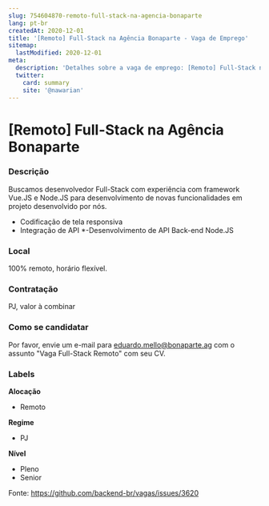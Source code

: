 ```yaml
---
slug: 754604870-remoto-full-stack-na-agencia-bonaparte
lang: pt-br
createdAt: 2020-12-01
title: '[Remoto] Full-Stack na Agência Bonaparte - Vaga de Emprego'
sitemap:
  lastModified: 2020-12-01
meta:
  description: 'Detalhes sobre a vaga de emprego: [Remoto] Full-Stack na Agência Bonaparte'
  twitter:
    card: summary
    site: '@nawarian'
---
```


# [Remoto] Full-Stack na Agência Bonaparte

### Descrição 

Buscamos desenvolvedor Full-Stack com experiência com framework Vue.JS e Node.JS para desenvolvimento de novas funcionalidades em projeto desenvolvido por nós. 

- Codificação de tela responsiva 
- Integração de API
*-Desenvolvimento de API Back-end Node.JS

### Local

100% remoto, horário flexível.

### Contratação

PJ, valor à combinar

### Como se candidatar
Por favor, envie um e-mail para eduardo.mello@bonaparte.ag com o assunto "Vaga Full-Stack Remoto" com seu CV.

### Labels
**Alocação**

- Remoto

**Regime**

- PJ

**Nível**

- Pleno
- Senior





Fonte: https://github.com/backend-br/vagas/issues/3620